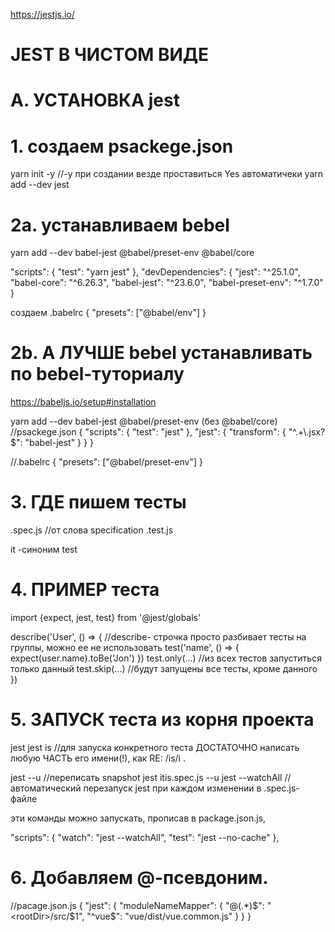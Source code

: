 https://jestjs.io/

# JEST В ЧИСТОМ ВИДЕ

# A. УСТАНОВКА jest

# 1. создаем psackege.json
yarn init -y                //-y  при создании везде проставиться Yes автоматичеки
yarn add --dev jest



# 2a. устанавливаем bebel
yarn add --dev babel-jest @babel/preset-env @babel/core

  "scripts": {
    "test": "yarn jest"
  },
  "devDependencies": {
    "jest": "^25.1.0",
    "babel-core": "^6.26.3",
    "babel-jest": "^23.6.0",
    "babel-preset-env": "^1.7.0"
  }

создаем .babelrc 
{
  "presets": ["@babel/env"]
}



# 2b. А ЛУЧШЕ bebel устанавливать по bebel-туториалу
https://babeljs.io/setup#installation

yarn add --dev babel-jest @babel/preset-env  (без @babel/core)
//psackege.json
{
  "scripts": {
    "test": "jest"
  },
  "jest": {
    "transform": {
      "^.+\\.jsx?$": "babel-jest"
    }
  }
}

//.babelrc
{
  "presets": ["@babel/preset-env"]
}




# 3. ГДЕ пишем тесты
.spec.js  //от слова specification
.test.js

it -синоним test




# 4. ПРИМЕР теста
import {expect, jest, test} from '@jest/globals'

describe('User', () => {  //describe- строчка просто разбивает тесты на группы, можно ее не использовать
  test('name', () => {
    expect(user.name).toBe('Jon')
  })
  test.only(...)  //из всех тестов запуститься только данный
  test.skip(...)  //будут запущены все тесты, кроме данного
})




# 5. ЗАПУСК теста из корня проекта
jest
jest is   //для запуска конкретного теста ДОСТАТОЧНО написать любую ЧАСТЬ его имени(!), как RE: /is/i .

jest --u         //переписать snapshot
jest itis.spec.js --u
jest --watchAll  //автоматический перезапуск jest при каждом изменении в .spec.js-файле


эти команды можно запускать, прописав в package.json.js,

"scripts": {
  "watch": "jest --watchAll",
  "test": "jest --no-cache"
},



# 6. Добавляем @-псевдоним.
//pacage.json.js
{
  "jest": {
    "moduleNameMapper": {
   "@(.*)$": "<rootDir>/src/$1",
    "^vue$": "vue/dist/vue.common.js"
    }
  }
}







